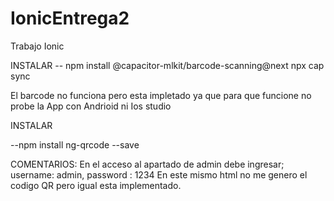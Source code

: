 # IonicEntrega2
Trabajo Ionic
 
INSTALAR
-- npm install @capacitor-mlkit/barcode-scanning@next
npx cap sync

El barcode no funciona pero esta impletado ya que para que funcione no probe la App con Andrioid ni Ios studio

INSTALAR

--npm install ng-qrcode --save

COMENTARIOS:
En el acceso al apartado de admin debe ingresar; username: admin, password : 1234
En este mismo html no me genero el codigo QR pero igual esta implementado.
